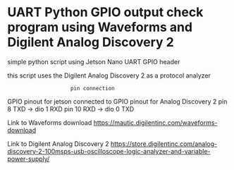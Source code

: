 # UART Python GPIO output check program using Waveforms and Digilent Analog Discovery 2

simple python script using Jetson Nano UART GPIO header 

this script uses the Digilent Analog Discovery 2 as a protocol analyzer 

                        pin connection

GPIO pinout for jetson     connected to        GPIO pinout for Analog Discovery 2
    pin 8  TXD                  ->                 dio 1 RXD
    pin 10 RXD                  ->                 dio 0 TXD

Link to Waveforms download
https://mautic.digilentinc.com/waveforms-download

Link to Digilent Analog Discovery 2
https://store.digilentinc.com/analog-discovery-2-100msps-usb-oscilloscope-logic-analyzer-and-variable-power-supply/
